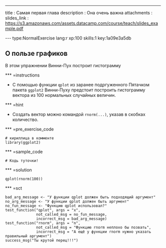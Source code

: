 ---
title       : Самая первая глава
description : Она очень важна
attachments :
  slides_link : https://s3.amazonaws.com/assets.datacamp.com/course/teach/slides_example.pdf


--- type:NormalExercise lang:r xp:100 skills:1 key:1a09e3a5db
## О пользе графиков

В этом упражнении Винни-Пух построит гистограмму


*** =instructions
- С помощью функции `qplot` из заранее подргуженного Пятачком пакета `ggplot2` Винни-Пуху предстоит построить гистограмму вектора из 100 нормальных случайных величин.

*** =hint
- Создать вектор можно командой `rnorm(...)`, указав в скобках количество.

*** =pre_exercise_code
```{r}
# кириллица в комменте
library(ggplot2)

```

*** =sample_code
```{r}
# Кодь туточки!

```

*** =solution
```{r}
qplot(rnorm(100))

```

*** =sct
```{r}
bad_arg_message <- "У функции qplot должен быть подходящий аргумент"
no_arg_message <- "У функции qplot должен быть аргумент"
no_fun_message <- "Функцию qplot использовал?"
test_function("qplot", args = "x",
              not_called_msg = no_fun_message,
              incorrect_msg = bad_arg_message)
test_function("rnorm", args = "n",
              not_called_msg = "Функцию rnorm неплохо бы позвать",
              incorrect_msg = "А ещё у функции rnorm нужно указать правильный аргумент")
success_msg("Ты крутой перец!!!")
```
